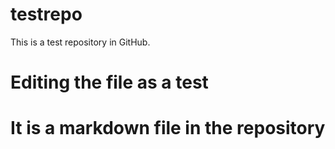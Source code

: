 # testrepo
This is a test repository in GitHub.
# Editing the file as a test
# It is a markdown file in the repository
